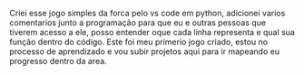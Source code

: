 Criei esse jogo simples da forca pelo vs code em python, adicionei varios comentarios junto a programação para que eu e outras pessoas que  tiverem acesso a ele, posso entender oque cada linha representa e qual sua função dentro do código.
Este foi meu primerio jogo criado, estou no processo de aprendizado e vou subir projetos aqui para ir mapeando eu progresso dentro da area.
